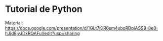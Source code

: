 # Tutorial de Python

Material: https://docs.google.com/presentation/d/1GLt7KiR6sm4uboRDpiASS9-8e8-hJjd8jvJDxRQAFuI/edit?usp=sharing 

